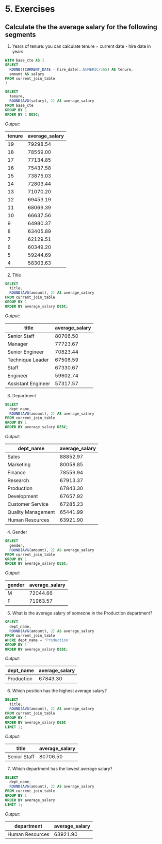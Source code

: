 # 5. Exercises

## Calculate the the average salary for the following segments

1. Years of tenure: you can calculate tenure = current date - hire date in years

```sql
WITH base_cte AS (
SELECT
  ROUND((CURRENT_DATE - hire_date)::NUMERIC/365) AS tenure,
  amount AS salary
FROM current_join_table
)

SELECT 
  tenure,
  ROUND(AVG(salary), 2) AS average_salary
FROM base_cte
GROUP BY 1
ORDER BY 1 DESC;
```

*Output:*

| tenure | average_salary |
|--------|----------------|
| 19     | 79298.54       |
| 18     | 78559.00       |
| 17     | 77134.85       |
| 16     | 75437.58       |
| 15     | 73875.03       |
| 14     | 72803.44       |
| 13     | 71070.20       |
| 12     | 69453.19       |
| 11     | 68069.39       |
| 10     | 66637.56       |
| 9      | 64980.37       |
| 8      | 63405.89       |
| 7      | 62129.51       |
| 6      | 60349.20       |
| 5      | 59244.69       |
| 4      | 58303.63       |

2. Title

```sql
SELECT
  title,
  ROUND(AVG(amount), 2) AS average_salary
FROM current_join_table
GROUP BY 1
ORDER BY average_salary DESC;
```

*Output:*

| title              | average_salary |
|--------------------|----------------|
| Senior Staff       | 80706.50       |
| Manager            | 77723.67       |
| Senior Engineer    | 70823.44       |
| Technique Leader   | 67506.59       |
| Staff              | 67330.67       |
| Engineer           | 59602.74       |
| Assistant Engineer | 57317.57       |

3. Department

```sql
SELECT
  dept_name,
  ROUND(AVG(amount), 2) AS average_salary
FROM current_join_table
GROUP BY 1
ORDER BY average_salary DESC;
```

*Output:*

| dept_name          | average_salary |
|--------------------|----------------|
| Sales              | 88852.97       |
| Marketing          | 80058.85       |
| Finance            | 78559.94       |
| Research           | 67913.37       |
| Production         | 67843.30       |
| Development        | 67657.92       |
| Customer Service   | 67285.23       |
| Quality Management | 65441.99       |
| Human Resources    | 63921.90       |

4. Gender

```sql
SELECT
  gender,
  ROUND(AVG(amount), 2) AS average_salary
FROM current_join_table
GROUP BY 1
ORDER BY average_salary DESC;
```

*Output:*

| gender | average_salary |
|--------|----------------|
| M      | 72044.66       |
| F      | 71963.57       |

5. What is the average salary of someone in the Production department?

```sql
SELECT
  dept_name,
  ROUND(AVG(amount), 2) AS average_salary
FROM current_join_table
WHERE dept_name = 'Production'
GROUP BY 1
ORDER BY average_salary DESC;
```

*Output:*

| dept_name  | average_salary |
|------------|----------------|
| Production | 67843.30       |

6. Which position has the highest average salary?

```sql
SELECT
  title,
  ROUND(AVG(amount), 2) AS average_salary
FROM current_join_table
GROUP BY 1
ORDER BY average_salary DESC
LIMIT 1;
```

*Output:*

| title              | average_salary |
|--------------------|----------------|
| Senior Staff       | 80706.50       |

7. Which department has the lowest average salary?

```sql
SELECT
  dept_name,
  ROUND(AVG(amount), 2) AS average_salary
FROM current_join_table
GROUP BY 1
ORDER BY average_salary
LIMIT 1;
```

*Output:*

| department         | average_salary |
|--------------------|----------------|
| Human Resources    |  63921.90      |

